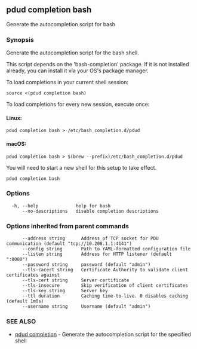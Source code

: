 ## pdud completion bash

Generate the autocompletion script for bash

### Synopsis

Generate the autocompletion script for the bash shell.

This script depends on the 'bash-completion' package.
If it is not installed already, you can install it via your OS's package manager.

To load completions in your current shell session:

	source <(pdud completion bash)

To load completions for every new session, execute once:

#### Linux:

	pdud completion bash > /etc/bash_completion.d/pdud

#### macOS:

	pdud completion bash > $(brew --prefix)/etc/bash_completion.d/pdud

You will need to start a new shell for this setup to take effect.


```
pdud completion bash
```

### Options

```
  -h, --help              help for bash
      --no-descriptions   disable completion descriptions
```

### Options inherited from parent commands

```
      --address string      Address of TCP socket for PDU communication (default "tcp://10.208.1.1:4141")
      --config string       Path to YAML-formatted configuration file
      --listen string       Address for HTTP listener (default ":8080")
      --password string     password (default "admin")
      --tls-cacert string   Certificate Authority to validate client certificates against
      --tls-cert string     Server certificate
      --tls-insecure        Skip verification of client certificates
      --tls-key string      Server key
      --ttl duration        Caching time-to-live. 0 disables caching (default 1m0s)
      --username string     Username (default "admin")
```

### SEE ALSO

* [pdud completion](pdud_completion.md)	 - Generate the autocompletion script for the specified shell

